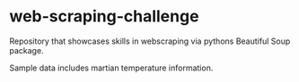 # web-scraping-challenge

Repository that showcases skills in webscraping via pythons Beautiful Soup package.

Sample data includes martian temperature information.

